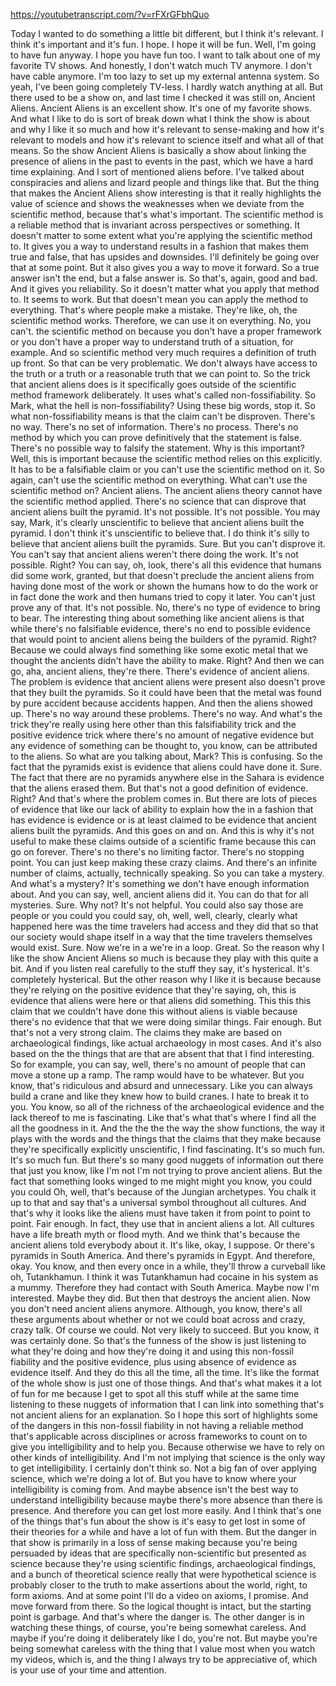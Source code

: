 https://youtubetranscript.com/?v=rFXrGFbhQuo

 Today I wanted to do something a little bit different, but I think it's relevant. I think it's important and it's fun. I hope. I hope it will be fun. Well, I'm going to have fun anyway. I hope you have fun too. I want to talk about one of my favorite TV shows. And honestly, I don't watch much TV anymore. I don't have cable anymore. I'm too lazy to set up my external antenna system. So yeah, I've been going completely TV-less. I hardly watch anything at all. But there used to be a show on, and last time I checked it was still on, Ancient Aliens. Ancient Aliens is an excellent show. It's one of my favorite shows. And what I like to do is sort of break down what I think the show is about and why I like it so much and how it's relevant to sense-making and how it's relevant to models and how it's relevant to science itself and what all of that means. So the show Ancient Aliens is basically a show about linking the presence of aliens in the past to events in the past, which we have a hard time explaining. And I sort of mentioned aliens before. I've talked about conspiracies and aliens and lizard people and things like that. But the thing that makes the Ancient Aliens show interesting is that it really highlights the value of science and shows the weaknesses when we deviate from the scientific method, because that's what's important. The scientific method is a reliable method that is invariant across perspectives or something. It doesn't matter to some extent what you're applying the scientific method to. It gives you a way to understand results in a fashion that makes them true and false, that has upsides and downsides. I'll definitely be going over that at some point. But it also gives you a way to move it forward. So a true answer isn't the end, but a false answer is. So that's, again, good and bad. And it gives you reliability. So it doesn't matter what you apply that method to. It seems to work. But that doesn't mean you can apply the method to everything. That's where people make a mistake. They're like, oh, the scientific method works. Therefore, we can use it on everything. No, you can't. the scientific method on because you don't have a proper framework or you don't have a proper way to understand truth of a situation, for example. And so scientific method very much requires a definition of truth up front. So that can be very problematic. We don't always have access to the truth or a truth or a reasonable truth that we can point to. So the trick that ancient aliens does is it specifically goes outside of the scientific method framework deliberately. It uses what's called non-fossifiability. So Mark, what the hell is non-fossifiability? Using these big words, stop it. So what non-fossifiability means is that the claim can't be disproven. There's no way. There's no set of information. There's no process. There's no method by which you can prove definitively that the statement is false. There's no possible way to falsify the statement. Why is this important? Well, this is important because the scientific method relies on this explicitly. It has to be a falsifiable claim or you can't use the scientific method on it. So again, can't use the scientific method on everything. What can't use the scientific method on? Ancient aliens. The ancient aliens theory cannot have the scientific method applied. There's no science that can disprove that ancient aliens built the pyramid. It's not possible. It's not possible. You may say, Mark, it's clearly unscientific to believe that ancient aliens built the pyramid. I don't think it's unscientific to believe that. I do think it's silly to believe that ancient aliens built the pyramids. Sure. But you can't disprove it. You can't say that ancient aliens weren't there doing the work. It's not possible. Right? You can say, oh, look, there's all this evidence that humans did some work, granted, but that doesn't preclude the ancient aliens from having done most of the work or shown the humans how to do the work or in fact done the work and then humans tried to copy it later. You can't just prove any of that. It's not possible. No, there's no type of evidence to bring to bear. The interesting thing about something like ancient aliens is that while there's no falsifiable evidence, there's no end to possible evidence that would point to ancient aliens being the builders of the pyramid. Right? Because we could always find something like some exotic metal that we thought the ancients didn't have the ability to make. Right? And then we can go, aha, ancient aliens, they're there. There's evidence of ancient aliens. The problem is evidence that ancient aliens were present also doesn't prove that they built the pyramids. So it could have been that the metal was found by pure accident because accidents happen. And then the aliens showed up. There's no way around these problems. There's no way. And what's the trick they're really using here other than this falsifiability trick and the positive evidence trick where there's no amount of negative evidence but any evidence of something can be thought to, you know, can be attributed to the aliens. So what are you talking about, Mark? This is confusing. So the fact that the pyramids exist is evidence that aliens could have done it. Sure. The fact that there are no pyramids anywhere else in the Sahara is evidence that the aliens erased them. But that's not a good definition of evidence. Right? And that's where the problem comes in. But there are lots of pieces of evidence that like our lack of ability to explain how the in a fashion that has evidence is evidence or is at least claimed to be evidence that ancient aliens built the pyramids. And this goes on and on. And this is why it's not useful to make these claims outside of a scientific frame because this can go on forever. There's no there's no limiting factor. There's no stopping point. You can just keep making these crazy claims. And there's an infinite number of claims, actually, technically speaking. So you can take a mystery. And what's a mystery? It's something we don't have enough information about. And you can say, well, ancient aliens did it. You can do that for all mysteries. Sure. Why not? It's not helpful. You could also say those are people or you could you could say, oh, well, well, clearly, clearly what happened here was the time travelers had access and they did that so that our society would shape itself in a way that the time travelers themselves would exist. Sure. Now we're in a we're in a loop. Great. So the reason why I like the show Ancient Aliens so much is because they play with this quite a bit. And if you listen real carefully to the stuff they say, it's hysterical. It's completely hysterical. But the other reason why I like it is because because they're relying on the positive evidence that they're saying, oh, this is evidence that aliens were here or that aliens did something. This this this claim that we couldn't have done this without aliens is viable because there's no evidence that that we were doing similar things. Fair enough. But that's not a very strong claim. The claims they make are based on archaeological findings, like actual archaeology in most cases. And it's also based on the the things that are that are absent that that I find interesting. So for example, you can say, well, there's no amount of people that can move a stone up a ramp. The ramp would have to be whatever. But you know, that's ridiculous and absurd and unnecessary. Like you can always build a crane and like they knew how to build cranes. I hate to break it to you. You know, so all of the richness of the archaeological evidence and the lack thereof to me is fascinating. Like that's what that's where I find all the all the goodness in it. And the the the the way the show functions, the way it plays with the words and the things that the claims that they make because they're specifically explicitly unscientific, I find fascinating. It's so much fun. It's so much fun. But there's so many good nuggets of information out there that just you know, like I'm not I'm not trying to prove ancient aliens. But the fact that something looks winged to me might might you know, you could you could Oh, well, that's because of the Jungian archetypes. You chalk it up to that and say that's a universal symbol throughout all cultures. And that's why it looks like the aliens must have taken it from point to point to point. Fair enough. In fact, they use that in ancient aliens a lot. All cultures have a life breath myth or flood myth. And we think that's because the ancient aliens told everybody about it. It's like, okay, I suppose. Or there's pyramids in South America. And there's pyramids in Egypt. And therefore, okay. You know, and then every once in a while, they'll throw a curveball like oh, Tutankhamun. I think it was Tutankhamun had cocaine in his system as a mummy. Therefore they had contact with South America. Maybe now I'm interested. Maybe they did. But then that destroys the ancient alien. Now you don't need ancient aliens anymore. Although, you know, there's all these arguments about whether or not we could boat across and crazy, crazy talk. Of course we could. Not very likely to succeed. But you know, it was certainly done. So that's the funness of the show is just listening to what they're doing and how they're doing it and using this non-fossil fiability and the positive evidence, plus using absence of evidence as evidence itself. And they do this all the time, all the time. It's like the format of the whole show is just one of those things. And that's what makes it a lot of fun for me because I get to spot all this stuff while at the same time listening to these nuggets of information that I can link into something that's not ancient aliens for an explanation. So I hope this sort of highlights some of the dangers in this non-fossil fiability in not having a reliable method that's applicable across disciplines or across frameworks to count on to give you intelligibility and to help you. Because otherwise we have to rely on other kinds of intelligibility. And I'm not implying that science is the only way to get intelligibility. I certainly don't think so. Not a big fan of over applying science, which we're doing a lot of. But you have to know where your intelligibility is coming from. And maybe absence isn't the best way to understand intelligibility because maybe there's more absence than there is presence. And therefore you can get lost more easily. And I think that's one of the things that's fun about the show is it's easy to get lost in some of their theories for a while and have a lot of fun with them. But the danger in that show is primarily in a loss of sense making because you're being persuaded by ideas that are specifically non-scientific but presented as science because they're using scientific findings, archaeological findings, and a bunch of theoretical science really that were hypothetical science is probably closer to the truth to make assertions about the world, right, to form axioms. And at some point I'll do a video on axioms, I promise. And move forward from there. So the logical thought is intact, but the starting point is garbage. And that's where the danger is. The other danger is in watching these things, of course, you're being somewhat careless. And maybe if you're doing it deliberately like I do, you're not. But maybe you're being somewhat careless with the thing that I value most when you watch my videos, which is, and the thing I always try to be appreciative of, which is your use of your time and attention.